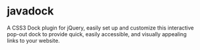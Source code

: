 javadock
========

A CSS3 Dock plugin for jQuery, easily set up and customize this interactive pop-out dock to provide quick, easily accessible, and visually appealing links to your website.